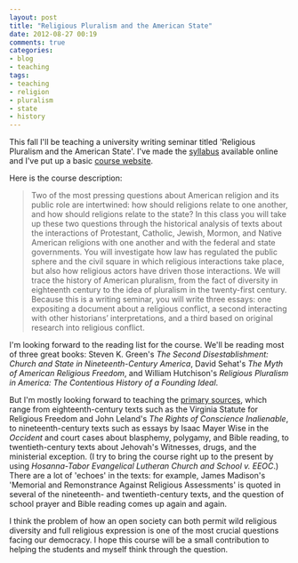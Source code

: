 ```yaml
---
layout: post
title: "Religious Pluralism and the American State"
date: 2012-08-27 00:19
comments: true
categories: 
- blog
- teaching
tags:
- teaching
- religion
- pluralism
- state
- history
---
```


This fall I'll be teaching a university writing seminar titled
'Religious Pluralism and the American State'. I've made the [syllabus][]
available online and I've put up a basic [course website][].

Here is the course description:

<!--more-->

> Two of the most pressing questions about American religion and its
> public role are intertwined: how should religions relate to one
> another, and how should religions relate to the state? In this class
> you will take up these two questions through the historical analysis
> of texts about the interactions of Protestant, Catholic, Jewish,
> Mormon, and Native American religions with one another and with the
> federal and state governments. You will investigate how law has
> regulated the public sphere and the civil square in which religious
> interactions take place, but also how religious actors have driven
> those interactions. We will trace the history of American pluralism,
> from the fact of diversity in eighteenth century to the idea of
> pluralism in the twenty-first century. Because this is a writing
> seminar, you will write three essays: one expositing a document about
> a religious conflict, a second interacting with other historians’
> interpretations, and a third based on original research into religious
> conflict.

I'm looking forward to the reading list for the course. We'll be reading
most of three great books: Steven K. Green's *The Second
Disestablishment: Church and State in Nineteenth-Century America*, David
Sehat's *The Myth of American Religious Freedom*, and William
Hutchison's *Religious Pluralism in America: The Contentious History of
a Founding Ideal*.

But I'm mostly looking forward to teaching the [primary sources][],
which range from eighteenth-century texts such as the Virginia Statute
for Religious Freedom and John Leland's *The Rights of Conscience
Inalienable*, to nineteenth-century texts such as essays by Isaac Mayer
Wise in the *Occident* and court cases about blasphemy, polygamy, and
Bible reading, to twentieth-century texts about Jehovah's Witnesses,
drugs, and the ministerial exception. (I try to bring the course right
up to the present by using *Hosanna-Tabor Evangelical Lutheran Church
and School v. EEOC*.) There are a lot of 'echoes' in the texts: for
example, James Madison's 'Memorial and Remonstrance Against Religious
Assessments' is quoted in several of the nineteenth- and
twentieth-century texts, and the question of school prayer and Bible
reading comes up again and again.

I think the problem of how an open society can both permit wild
religious diversity and full religious expression is one of the most
crucial questions facing our democracy. I hope this course will be a
small contribution to helping the students and myself think through the
question.

  [syllabus]: http://lincolnmullen.com/downloads/docs/religious-pluralism.syllabus.2012-fall.pdf
  [course website]: http://lincolnmullen.com/courses/uws/
  [primary sources]: http://lincolnmullen.com/courses/uws/schedule/
